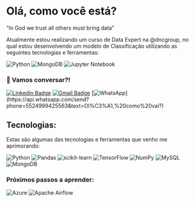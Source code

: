 # Olá, como você está?

“In God we trust all others must bring data”

Atualmente estou realizando um curso de Data Expert na @dncgroup, no qual estou desenvolvendo um modelo de Classificação utilizando as seguintes tecnologias e ferramentas:

![Python](https://img.shields.io/badge/python-3670A0?style=for-the-badge&logo=python&logoColor=ffdd54)
![MongoDB](https://img.shields.io/badge/MongoDB-%234ea94b.svg?style=for-the-badge&logo=mongodb&logoColor=white)
![Jupyter Notebook](https://img.shields.io/badge/jupyter-%23FA0F00.svg?style=for-the-badge&logo=jupyter&logoColor=white)

### 📱 Vamos conversar?!
[![Linkedin Badge](https://img.shields.io/badge/-Linkedin-blue?style=for-the-badge&logo=Linkedin&logoColor=white&link=https://www.linkedin.com/in/jpaguiar99/)](https://www.linkedin.com/in/jpaguiar99/)
[![Gmail Badge](https://img.shields.io/badge/-Gmail-c14438?style=for-the-badge&logo=Gmail&logoColor=white&link=mailto:joaoaguiar@id.uff.br)](mailto:joaoaguiar@id.uff.br)
[![WhatsApp](https://img.shields.io/badge/WhatsApp-25D366?style=for-the-badge&logo=whatsapp&logoColor=white&link=https://api.whatsapp.com/send?phone=5524999425563&text=Ol%C3%A1,%20como%20vai?)](https://api.whatsapp.com/send?phone=5524999425563&text=Ol%C3%A1,%20como%20vai?)

## Tecnologias:

<p> Estas são algumas das tecnologias e ferramentas que venho me aprimorando:</p>

![Python](https://img.shields.io/badge/python-3670A0?style=for-the-badge&logo=python&logoColor=ffdd54)
![Pandas](https://img.shields.io/badge/pandas-%23150458.svg?style=for-the-badge&logo=pandas&logoColor=white)
![scikit-learn](https://img.shields.io/badge/scikit--learn-%23F7931E.svg?style=for-the-badge&logo=scikit-learn&logoColor=white)
![TensorFlow](https://img.shields.io/badge/TensorFlow-%23FF6F00.svg?style=for-the-badge&logo=TensorFlow&logoColor=white)
![NumPy](https://img.shields.io/badge/numpy-%23013243.svg?style=for-the-badge&logo=numpy&logoColor=white)
![MySQL](https://img.shields.io/badge/mysql-%2300f.svg?style=for-the-badge&logo=mysql&logoColor=white)
![MongoDB](https://img.shields.io/badge/MongoDB-%234ea94b.svg?style=for-the-badge&logo=mongodb&logoColor=white)

### Próximos passos a aprender:

![Azure](https://img.shields.io/badge/azure-%230072C6.svg?style=for-the-badge&logo=azure-devops&logoColor=white)
![Apache Airflow](https://img.shields.io/badge/Apache%20Airflow-017CEE?style=for-the-badge&logo=Apache%20Airflow&logoColor=white)

